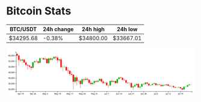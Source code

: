 # Bitcoin Stats

BTC/USDT|24h change|24h high|24h low|
|---|---|---|---|
|$34295.68|-0.38%|$34800.00|$33667.01|

<img src="./chart.svg">
